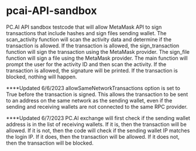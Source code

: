 # pcai-API-sandbox
PC.AI API sandbox testcode that will allow MetaMask API to sign transactions that include hashes and sign files sending wallet. The scan_activity function will scan the activity data and determine if the transaction is allowed. If the transaction is allowed, the sign_transaction function will sign the transaction using the MetaMask provider. The sign_file function will sign a file using the MetaMask provider. The main function will prompt the user for the activity ID and then scan the activity. If the transaction is allowed, the signature will be printed. If the transaction is blocked, nothing will happen.


****Updated 6/6/2023
allowSameNetworkTransactions option is set to True before the transaction is signed. This allows the transaction to be sent to an address on the same network as the sending wallet, even if the sending and receiving wallets are not connected to the same RPC provider.

****Updated 6/7/2023
PC.AI exchange will first check if the sending wallet address is in the list of receiving wallets. If it is, then the transaction will be allowed. If it is not, then the code will check if the sending wallet IP matches the login IP. If it does, then the transaction will be allowed. If it does not, then the transaction will be blocked.

